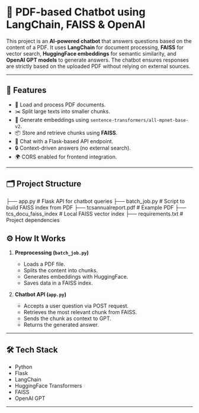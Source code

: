 # 📄 PDF-based Chatbot using LangChain, FAISS & OpenAI

This project is an **AI-powered chatbot** that answers questions based on the content of a PDF. It uses **LangChain** for document processing, **FAISS** for vector search, **HuggingFace embeddings** for semantic similarity, and **OpenAI GPT models** to generate answers. The chatbot ensures responses are strictly based on the uploaded PDF without relying on external sources.

---

## 🚀 Features
- 📑 Load and process PDF documents.  
- ✂️ Split large texts into smaller chunks.  
- 🧠 Generate embeddings using `sentence-transformers/all-mpnet-base-v2`.  
- 📦 Store and retrieve chunks using **FAISS**.  
- 🤖 Chat with a Flask-based API endpoint.  
- 🔒 Context-driven answers (no external search).  
- 🌍 CORS enabled for frontend integration.  

---

## 🗂 Project Structure
├── app.py # Flask API for chatbot queries
├── batch_job.py # Script to build FAISS index from PDF
├── tcsannualreport.pdf # Example PDF
├── tcs_docu_faiss_index # Local FAISS vector index
├── requirements.txt # Project dependencies

## ⚙️ How It Works
1. **Preprocessing (`batch_job.py`)**  
   - Loads a PDF file.  
   - Splits the content into chunks.  
   - Generates embeddings with HuggingFace.  
   - Saves data in a FAISS index.  

2. **Chatbot API (`app.py`)**  
   - Accepts a user question via POST request.  
   - Retrieves the most relevant chunk from FAISS.  
   - Sends the chunk as context to GPT.  
   - Returns the generated answer.  

---

## 🛠 Tech Stack
- Python  
- Flask  
- LangChain  
- HuggingFace Transformers  
- FAISS  
- OpenAI GPT  

---
